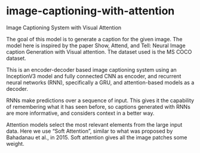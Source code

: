 # image-captioning-with-attention
Image Captioning System with Visual Attention

The goal of this model is to generate a caption for the given image. The model here is inspired by the paper Show, Attend, and Tell: Neural Image caption Generation with Visual attention. The dataset used is the MS COCO dataset.

This is an encoder-decoder based image captioning system using an InceptionV3 model and fully connected CNN as encoder, and recurrent neural networks (RNN), specifically a GRU, and attention-based models as a decoder.

RNNs make predictions over a sequence of input. This gives it the capability of remembering what it has seen before, so captions generated with RNNs are more informative, and considers context in a better way.

Attention models select the most relevant elements from the large input data. Here we use “Soft Attention”, similar to what was proposed by Bahadanau et al., in 2015. Soft attention gives all the image patches some weight.
